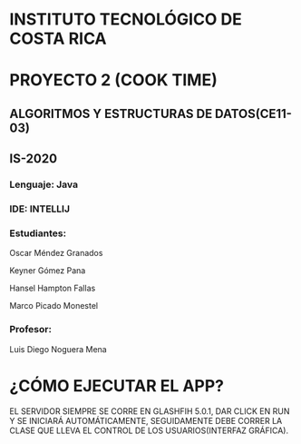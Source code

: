 # INSTITUTO TECNOLÓGICO DE COSTA RICA
# PROYECTO 2 (COOK TIME)
## ALGORITMOS Y ESTRUCTURAS DE DATOS(CE11-03)
## IS-2020


### Lenguaje: Java
### IDE: INTELLIJ


### Estudiantes:

Oscar Méndez Granados

Keyner Gómez Pana

Hansel Hampton Fallas

Marco Picado Monestel

### Profesor:

Luis Diego Noguera Mena


# ¿CÓMO EJECUTAR EL APP?
EL SERVIDOR SIEMPRE SE CORRE EN GLASHFIH 5.0.1, DAR CLICK EN RUN Y SE INICIARÁ AUTOMÁTICAMENTE, SEGUIDAMENTE DEBE CORRER LA CLASE QUE LLEVA EL CONTROL DE LOS USUARIOS(INTERFAZ GRÁFICA).

